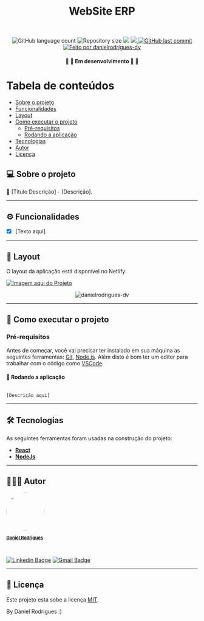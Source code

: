 <h1 align="center">WebSite ERP</h1>			
<br>
<p align="center">
  <img alt="GitHub language count" src="https://img.shields.io/github/languages/count/danielrodrigues-dv/Software-em-C?style=flat-square&&color=%2304D361" />
  <img alt="Repository size" src="https://img.shields.io/github/repo-size/danielrodrigues-dv/Software-em-C?style=flat-square" />
  <img src="https://img.shields.io/github/stars/danielrodrigues-dv/Software-em-C?style=flat-square" />
	<a href="https://github.com/danielrodrigues-dv/Software-em-C/blob/master/LICENSE">
  <img src="https://img.shields.io/github/license/danielrodrigues-dv/Software-em-C?style=flat-square&" />
	</a>
  <a href="https://github.com/danielrodrigues-dv/Software-em-C/commits/main">
    <img alt="GitHub last commit" src="https://img.shields.io/github/last-commit/danielrodrigues-dv/Software-em-C?style=flat-square&">
  </a>
  <a href="https://github.com/danielrodrigues-dv">
    <img alt="Feito por danielrodrigues-dv" src="https://img.shields.io/badge/feito%20por-Daniel%20Rodrigues-%237519C1?style=flat-square&">
  </a>
</p>

<h4 align="center">🚧 🚀 Em desenvolvimento 🚀 🚧</h4>
	

Tabela de conteúdos
=================
<!--ts-->
   * [Sobre o projeto](#-sobre-o-projeto)
   * [Funcionalidades](#%EF%B8%8F-funcionalidades)
   * [Layout](#-layout)
   * [Como executar o projeto](#-como-executar-o-projeto)
     * [Pré-requisitos](#pré-requisitos)
     * [Rodando a aplicação](#-rodando-a-aplicação)
   * [Tecnologias](#-tecnologias)
   * [Autor](#-autor)
   * [Licença](#-licença)
<!--te-->


## 💻 Sobre o projeto

💪 [Titulo Descrição] - [Descrição].

---

## ⚙️ Funcionalidades

- [x] [Texto aqui].

---

## 🎨 Layout

O layout da aplicação está disponível no Netlify:

<a href="#">
  <img alt="Imagem aqui do Projeto" src="">
</a>

<p align="center" style="display: flex; align-items: flex-start; justify-content: center;">
  <img alt="danielrodrigues-dv" title="#Software-em-C" src="https://i.ibb.co/XtwmNCN/calculadora-react.jpg" />
</p>

---

## 🚀 Como executar o projeto

### Pré-requisitos

Antes de começar, você vai precisar ter instalado em sua máquina as seguintes ferramentas:
[Git](https://git-scm.com), [Node.js](https://nodejs.org/en/). 
Além disto é bom ter um editor para trabalhar com o código como [VSCode](https://code.visualstudio.com/).



#### 🧭 Rodando a aplicação
```

[Descrição aqui]

```
---

## 🛠 Tecnologias

As seguintes ferramentas foram usadas na construção do projeto:

-   **[React](https://reactjs.org/)** 
-   **[NodeJs](https://nodejs.org/)**
---

## 🦸🏻‍♂️ Autor

<a href="https://github.com/danielrodrigues-dv">
 <img style="border-radius: 50%;" src="https://avatars.githubusercontent.com/u/41621213?v=4" width="100px;" alt=""/>
 <br>
  <sub><b><p>Daniel Rodrigues</p></b></sub></a>
 <br />

[![Linkedin Badge](https://img.shields.io/badge/-Daniel%20Rodrigues-blue?style=flat-square&logo=Linkedin&logoColor=white&link=https://www.linkedin.com/in/daniel-rodrigues-dv/)](https://www.linkedin.com/in/daniel-rodrigues-dv/) 
[![Gmail Badge](https://img.shields.io/badge/-daniel.rodrigues.soarees@gmail.com-c14438?style=flat-square&logo=Gmail&logoColor=white&link=mailto:daniel.rodrigues.soarees@gmail.com)](mailto:daniel.rodrigues.soarees@gmail.com)

---

## 📝 Licença

Este projeto esta sobe a licença [MIT](./LICENSE).

By Daniel Rodrigues  :)
